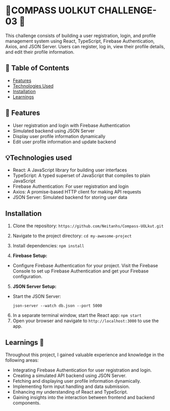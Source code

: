 # 🌟COMPASS UOLKUT CHALLENGE-03 🌟

This challenge consists of building a user registration, login, and profile management system using React, TypeScript, Firebase Authentication, Axios, and JSON Server. Users can register, log in, view their profile details, and edit their profile information.

## 📝 Table of Contents 

- [Features](#features)
- [Technologies Used](#technologies-used)
- [Installation](#installation)
- [Learnings](#learnings)

## 🚀 Features

- User registration and login with Firebase Authentication
- Simulated backend using JSON Server
- Display user profile information dynamically
- Edit user profile information and update backend

## 💡Technologies used 

- React: A JavaScript library for building user interfaces
- TypeScript: A typed superset of JavaScript that compiles to plain JavaScript
- Firebase Authentication: For user registration and login
- Axios: A promise-based HTTP client for making API requests
- JSON Server: Simulated backend for storing user data

## Installation

1. Clone the repository: `https://github.com/Neitanhs/Compass-UOLkut.git`
2. Navigate to the project directory: `cd my-awesome-project`
3. Install dependencies: `npm install`

4. **Firebase Setup:**
- Configure Firebase Authentication for your project. Visit the Firebase Console to set up Firebase Authentication and get your Firebase configuration.

5. **JSON Server Setup:**
- Start the JSON Server:
  ```
  json-server --watch db.json --port 5000
  ```
6. In a separate terminal window, start the React app: `npm start`
7. Open your browser and navigate to `http://localhost:3000` to use the app.


## Learnings 🎯

Throughout this project, I gained valuable experience and knowledge in the following areas:

- Integrating Firebase Authentication for user registration and login.
- Creating a simulated API backend using JSON Server.
- Fetching and displaying user profile information dynamically.
- Implementing form input handling and data submission.
- Enhancing my understanding of React and TypeScript.
- Gaining insights into the interaction between frontend and backend components.
